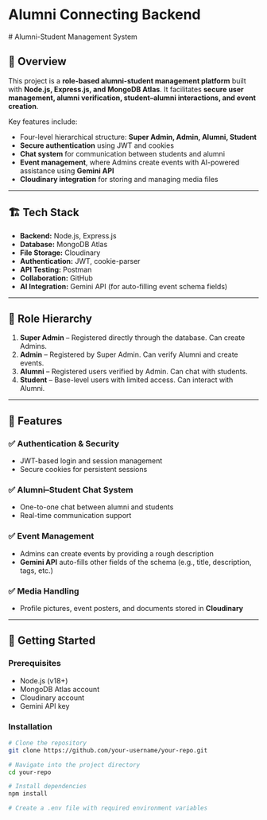 <h1>Alumni Connecting Backend</h1>
# Alumni-Student Management System

## 📌 Overview
This project is a **role-based alumni-student management platform** built with **Node.js, Express.js, and MongoDB Atlas**. It facilitates **secure user management, alumni verification, student–alumni interactions, and event creation**.  

Key features include:
- Four-level hierarchical structure: **Super Admin, Admin, Alumni, Student**  
- **Secure authentication** using JWT and cookies  
- **Chat system** for communication between students and alumni  
- **Event management**, where Admins create events with AI-powered assistance using **Gemini API**  
- **Cloudinary integration** for storing and managing media files  

---

## 🏗️ Tech Stack
- **Backend:** Node.js, Express.js  
- **Database:** MongoDB Atlas  
- **File Storage:** Cloudinary  
- **Authentication:** JWT, cookie-parser  
- **API Testing:** Postman  
- **Collaboration:** GitHub  
- **AI Integration:** Gemini API (for auto-filling event schema fields)  

---

## 🔑 Role Hierarchy
1. **Super Admin** – Registered directly through the database. Can create Admins.  
2. **Admin** – Registered by Super Admin. Can verify Alumni and create events.  
3. **Alumni** – Registered users verified by Admin. Can chat with students.  
4. **Student** – Base-level users with limited access. Can interact with Alumni.  

---

## 💬 Features
### ✅ Authentication & Security
- JWT-based login and session management  
- Secure cookies for persistent sessions  

### ✅ Alumni–Student Chat System
- One-to-one chat between alumni and students  
- Real-time communication support  

### ✅ Event Management
- Admins can create events by providing a rough description  
- **Gemini API** auto-fills other fields of the schema (e.g., title, description, tags, etc.)  

### ✅ Media Handling
- Profile pictures, event posters, and documents stored in **Cloudinary**  

---

## 🚀 Getting Started

### Prerequisites
- Node.js (v18+)  
- MongoDB Atlas account  
- Cloudinary account  
- Gemini API key  

### Installation
```bash
# Clone the repository
git clone https://github.com/your-username/your-repo.git

# Navigate into the project directory
cd your-repo

# Install dependencies
npm install

# Create a .env file with required environment variables
